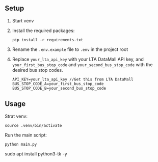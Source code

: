 ## Setup

1. Start venv
2. Install the required packages:
   ```
   pip install -r requirements.txt
   ```
3. Rename the `.env.example` file to `.env` in the project root

4. Replace `your_lta_api_key` with your LTA DataMall API key, and `your_first_bus_stop_code` and `your_second_bus_stop_code` with the desired bus stop codes.
   ```
   API_KEY=your_lta_api_key //Get this from LTA DataMall
   BUS_STOP_CODE_A=your_first_bus_stop_code
   BUS_STOP_CODE_B=your_second_bus_stop_code
   ```

## Usage
Strat venv: 
```
source .venv/bin/activate
```

Run the main script: 
```
python main.py
```

sudo apt install python3-tk -y
